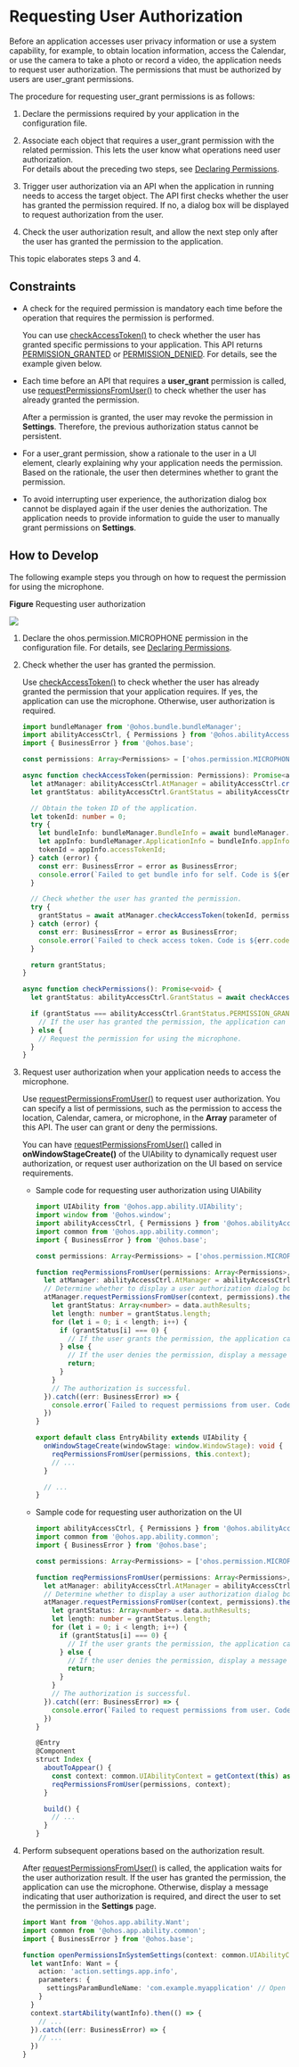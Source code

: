 # Requesting User Authorization


Before an application accesses user privacy information or use a system capability, for example, to obtain location information, access the Calendar, or use the camera to take a photo or record a video, the application needs to request user authorization. The permissions that must be authorized by users are user_grant permissions.


The procedure for requesting user_grant permissions is as follows:


1. Declare the permissions required by your application in the configuration file. 

2. Associate each object that requires a user_grant permission with the related permission. This lets the user know what operations need user authorization.<br>
   For details about the preceding two steps, see [Declaring Permissions](declare-permissions.md).

3. Trigger user authorization via an API when the application in running needs to access the target object. The API first checks whether the user has granted the permission required. If no, a dialog box will be displayed to request authorization from the user.

4. Check the user authorization result, and allow the next step only after the user has granted the permission to the application.


This topic elaborates steps 3 and 4.


## Constraints

- A check for the required permission is mandatory each time before the operation that requires the permission is performed.
  
  You can use [checkAccessToken()](../../reference/apis/js-apis-abilityAccessCtrl.md#checkaccesstoken9) to check whether the user has granted specific permissions to your application. This API returns [PERMISSION_GRANTED](../../reference/apis/js-apis-abilityAccessCtrl.md#grantstatus) or [PERMISSION_DENIED](../../reference/apis/js-apis-abilityAccessCtrl.md#grantstatus). For details, see the example given below.

- Each time before an API that requires a **user_grant** permission is called, use [requestPermissionsFromUser()](../../reference/apis/js-apis-abilityAccessCtrl.md#requestpermissionsfromuser9) to check whether the user has already granted the permission.

  After a permission is granted, the user may revoke the permission in **Settings**. Therefore, the previous authorization status cannot be persistent.

- For a user_grant permission, show a rationale to the user in a UI element, clearly explaining why your application needs the permission. Based on the rationale, the user then determines whether to grant the permission.

- To avoid interrupting user experience, the authorization dialog box cannot be displayed again if the user denies the authorization. The application needs to provide information to guide the user to manually grant permissions on **Settings**.


## How to Develop

The following example steps you through on how to request the permission for using the microphone.

**Figure** Requesting user authorization

![](figures/request_user_authorization.png)

1. Declare the ohos.permission.MICROPHONE permission in the configuration file. For details, see [Declaring Permissions](declare-permissions.md).

2. Check whether the user has granted the permission.
   
   Use [checkAccessToken()](../../reference/apis/js-apis-abilityAccessCtrl.md#checkaccesstoken9) to check whether the user has already granted the permission that your application requires. If yes, the application can use the microphone. Otherwise, user authorization is required.

   ```ts
   import bundleManager from '@ohos.bundle.bundleManager';
   import abilityAccessCtrl, { Permissions } from '@ohos.abilityAccessCtrl';
   import { BusinessError } from '@ohos.base';
   
   const permissions: Array<Permissions> = ['ohos.permission.MICROPHONE'];
   
   async function checkAccessToken(permission: Permissions): Promise<abilityAccessCtrl.GrantStatus> {
     let atManager: abilityAccessCtrl.AtManager = abilityAccessCtrl.createAtManager();
     let grantStatus: abilityAccessCtrl.GrantStatus = abilityAccessCtrl.GrantStatus.PERMISSION_DENIED;
   
     // Obtain the token ID of the application.
     let tokenId: number = 0;
     try {
       let bundleInfo: bundleManager.BundleInfo = await bundleManager.getBundleInfoForSelf(bundleManager.BundleFlag.GET_BUNDLE_INFO_WITH_APPLICATION);
       let appInfo: bundleManager.ApplicationInfo = bundleInfo.appInfo;
       tokenId = appInfo.accessTokenId;
     } catch (error) {
       const err: BusinessError = error as BusinessError;
       console.error(`Failed to get bundle info for self. Code is ${err.code}, message is ${err.message}`);
     }
   
     // Check whether the user has granted the permission.
     try {
       grantStatus = await atManager.checkAccessToken(tokenId, permission);
     } catch (error) {
       const err: BusinessError = error as BusinessError;
       console.error(`Failed to check access token. Code is ${err.code}, message is ${err.message}`);
     }
   
     return grantStatus;
   }
   
   async function checkPermissions(): Promise<void> {
     let grantStatus: abilityAccessCtrl.GrantStatus = await checkAccessToken(permissions[0]);
   
     if (grantStatus === abilityAccessCtrl.GrantStatus.PERMISSION_GRANTED) {
       // If the user has granted the permission, the application can use the microphone.
     } else {
       // Request the permission for using the microphone.
     }
   }
   ```

3. Request user authorization when your application needs to access the microphone.
   
   Use [requestPermissionsFromUser()](../../reference/apis/js-apis-abilityAccessCtrl.md#requestpermissionsfromuser9) to request user authorization. You can specify a list of permissions, such as the permission to access the location, Calendar, camera, or microphone, in the **Array<Permissions>** parameter of this API. The user can grant or deny the permissions.

   You can have [requestPermissionsFromUser()](../../reference/apis/js-apis-abilityAccessCtrl.md#requestpermissionsfromuser9) called in **onWindowStageCreate()** of the UIAbility to dynamically request user authorization, or request user authorization on the UI based on service requirements.

   - Sample code for requesting user authorization using UIAbility
     
      ```ts
      import UIAbility from '@ohos.app.ability.UIAbility';
      import window from '@ohos.window';
      import abilityAccessCtrl, { Permissions } from '@ohos.abilityAccessCtrl';
      import common from '@ohos.app.ability.common';
      import { BusinessError } from '@ohos.base';
      
      const permissions: Array<Permissions> = ['ohos.permission.MICROPHONE'];
      
      function reqPermissionsFromUser(permissions: Array<Permissions>, context: common.UIAbilityContext): void {
        let atManager: abilityAccessCtrl.AtManager = abilityAccessCtrl.createAtManager();
        // Determine whether to display a user authorization dialog box based on the return value of requestPermissionsFromUser.
        atManager.requestPermissionsFromUser(context, permissions).then((data) => {
          let grantStatus: Array<number> = data.authResults;
          let length: number = grantStatus.length;
          for (let i = 0; i < length; i++) {
            if (grantStatus[i] === 0) {
              // If the user grants the permission, the application can use the microphone.
            } else {
              // If the user denies the permission, display a message indicating that user authorization is required, and direct the user to set the permission in the Settings page.
              return;
            }
          }
          // The authorization is successful.
        }).catch((err: BusinessError) => {
          console.error(`Failed to request permissions from user. Code is ${err.code}, message is ${err.message}`);
        })
      }
      
      export default class EntryAbility extends UIAbility {
        onWindowStageCreate(windowStage: window.WindowStage): void {
          reqPermissionsFromUser(permissions, this.context);
          // ...
        }
      
        // ...
      }
      ```

   - Sample code for requesting user authorization on the UI

      ```ts
      import abilityAccessCtrl, { Permissions } from '@ohos.abilityAccessCtrl';
      import common from '@ohos.app.ability.common';
      import { BusinessError } from '@ohos.base';
      
      const permissions: Array<Permissions> = ['ohos.permission.MICROPHONE'];
      
      function reqPermissionsFromUser(permissions: Array<Permissions>, context: common.UIAbilityContext): void {
        let atManager: abilityAccessCtrl.AtManager = abilityAccessCtrl.createAtManager();
        // Determine whether to display a user authorization dialog box based on the return value of requestPermissionsFromUser.
        atManager.requestPermissionsFromUser(context, permissions).then((data) => {
          let grantStatus: Array<number> = data.authResults;
          let length: number = grantStatus.length;
          for (let i = 0; i < length; i++) {
            if (grantStatus[i] === 0) {
              // If the user grants the permission, the application can use the microphone.
            } else {
              // If the user denies the permission, display a message indicating that user authorization is required, and direct the user to set the permission in the Settings page.
              return;
            }
          }
          // The authorization is successful.
        }).catch((err: BusinessError) => {
          console.error(`Failed to request permissions from user. Code is ${err.code}, message is ${err.message}`);
        })
      }
      
      @Entry
      @Component
      struct Index {
        aboutToAppear() {
          const context: common.UIAbilityContext = getContext(this) as common.UIAbilityContext;
          reqPermissionsFromUser(permissions, context);
        }
      
        build() {
          // ...
        }
      }
      ```

4. Perform subsequent operations based on the authorization result.
   
   After [requestPermissionsFromUser()](../../reference/apis/js-apis-abilityAccessCtrl.md#requestpermissionsfromuser9) is called, the application waits for the user authorization result. If the user has granted the permission, the application can use the microphone. Otherwise, display a message indicating that user authorization is required, and direct the user to set the permission in the **Settings** page.

   ```ts
   import Want from '@ohos.app.ability.Want';
   import common from '@ohos.app.ability.common';
   import { BusinessError } from '@ohos.base';
   
   function openPermissionsInSystemSettings(context: common.UIAbilityContext): void {
     let wantInfo: Want = {
       action: 'action.settings.app.info',
       parameters: {
         settingsParamBundleName: 'com.example.myapplication' // Open the Details page of the application.
       }
     }
     context.startAbility(wantInfo).then(() => {
       // ...
     }).catch((err: BusinessError) => {
       // ...
     })
   }
   ```
